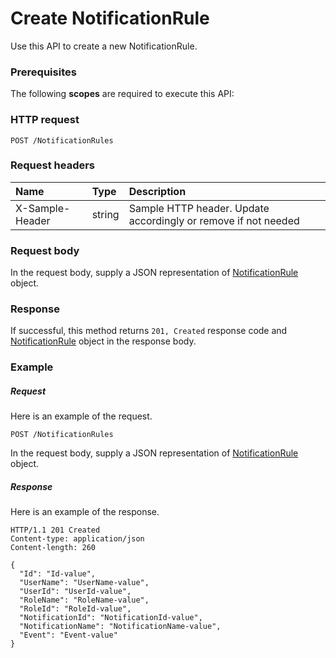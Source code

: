 # Create NotificationRule

Use this API to create a new NotificationRule.
### Prerequisites
The following **scopes** are required to execute this API: 
### HTTP request
<!-- { "blockType": "ignored" } -->
```http
POST /NotificationRules

```
### Request headers
| Name       | Type | Description|
|:---------------|:--------|:----------|
| X-Sample-Header  | string  | Sample HTTP header. Update accordingly or remove if not needed|

### Request body
In the request body, supply a JSON representation of [NotificationRule](../resources/notificationrule.md) object.


### Response
If successful, this method returns `201, Created` response code and [NotificationRule](../resources/notificationrule.md) object in the response body.

### Example
##### Request
Here is an example of the request.
<!-- {
  "blockType": "request",
  "name": "create_notificationrule_from_notificationrules"
}-->
```http
POST /NotificationRules
```
In the request body, supply a JSON representation of [NotificationRule](../resources/notificationrule.md) object.
##### Response
Here is an example of the response.
<!-- {
  "blockType": "response",
  "truncated": false,
  "@odata.type": "microsoft.graph.notificationrule"
} -->
```http
HTTP/1.1 201 Created
Content-type: application/json
Content-length: 260

{
  "Id": "Id-value",
  "UserName": "UserName-value",
  "UserId": "UserId-value",
  "RoleName": "RoleName-value",
  "RoleId": "RoleId-value",
  "NotificationId": "NotificationId-value",
  "NotificationName": "NotificationName-value",
  "Event": "Event-value"
}
```

<!-- uuid: 4277d0cd-7d75-4e0a-b3bc-66c1cea44865
2015-10-19 08:46:46 UTC -->
<!-- {
  "type": "#page.annotation",
  "description": "Create NotificationRule",
  "keywords": "",
  "section": "documentation",
  "tocPath": ""
}-->